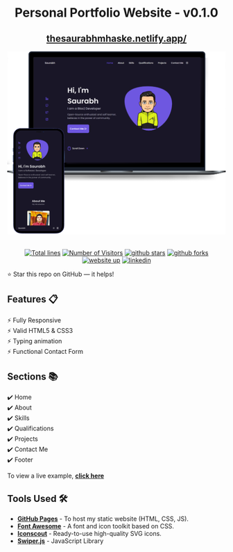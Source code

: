 <div align="center">

<h1>Personal Portfolio Website - v0.1.0</h1>

<h2>
  <a href="https://thesaurabhmhaske.netlify.app/">thesaurabhmhaske.netlify.app/</a>
</h2>

<div align="center">
  <a href="https://thesaurabhmhaske.netlify.app/">
    <img alt="Mockup" src="./assets/img/web-priview.png" />
  </a>
</div>

<br/>

<a href="https://github.com/thesaurabhmhaske/thesaurabhmhaske.git.io"><img src="https://sloc.xyz/github/thesaurabhmhaske/thesaurabhmhaske.git.io" alt="Total lines"></a>
<a href="https://github.com/thesaurabhmhaske/thesaurabhmhaske.git.io"><img src="https://visitor-badge.laobi.icu/badge?page_id=thesaurabhmhaske/thesaurabhmhaske.git.io" alt="Number of Visitors"></a>
<a href="https://github.com/thesaurabhmhaske/thesaurabhmhaske.git.io/stargazers"><img src="https://img.shields.io/github/stars/thesaurabhmhaske/thesaurabhmhaske.git.io" alt="github stars"></a>
<a href="https://github.com/thesaurabhmhaske/thesaurabhmhaske.git.io/network/members"><img src="https://img.shields.io/github/forks/thesaurabhmhaske/thesaurabhmhaske.git.io" alt="github forks"></a>
<a href="https://thesaurabhmhaske.netlify.app/"><img src="https://img.shields.io/badge/website-up-yellow" alt="website up"></a>
<a href="https://www.linkedin.com/in/saurabh-mhaske-49b011202/"><img src="https://img.shields.io/badge/ask%20me-linkedin-1abc9c.svg" alt="linkedin"></a>

</div>

⭐ Star this repo on GitHub — it helps!

## Features 📋

⚡️ Fully Responsive\
⚡️ Valid HTML5 & CSS3\
⚡️ Typing animation\
⚡️ Functional Contact Form

## Sections 📚

✔️ Home\
✔️ About\
✔️ Skills \
✔️ Qualifications \
✔️ Projects\
✔️ Contact Me\
✔️ Footer

To view a live example, **[click here](https://thesaurabhmhaske.netlify.app/)**

## Tools Used 🛠️

- [**GitHub Pages**](https://docs.github.com/en/pages) - To host my static website (HTML, CSS, JS).
- [**Font Awesome**](https://fontawesome.com/) - A font and icon toolkit based on CSS.
- [**Iconscout**](https://iconscout.com/unicons) - Ready-to-use high-quality SVG icons.
- [**Swiper.js**](https://swiperjs.com/) - JavaScript Library


